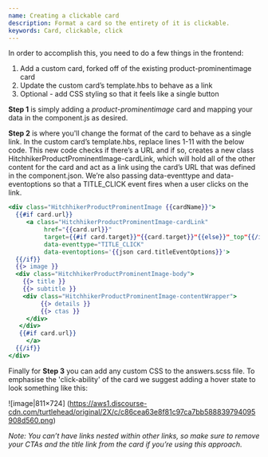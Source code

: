 ```yaml
---
name: Creating a clickable card
description: Format a card so the entirety of it is clickable.
keywords: Card, clickable, click
---
```


In order to accomplish this, you need to do a few things in the frontend:

1. Add a custom card, forked off of the existing product-prominentimage card
2. Update the custom card’s template.hbs to behave as a link
3. Optional - add CSS styling so that it feels like a single button

**Step 1** is simply adding a *product-prominentimage* card and mapping your data in the component.js as desired.

**Step 2** is where you'll change the format of the card to behave as a single link. In the custom card’s template.hbs, replace lines 1-11 with the below code. This new code checks if there’s a URL and if so, creates a new class HitchhikerProductProminentImage-cardLink, which will hold all of the other content for the card and act as a link using the card’s URL that was defined in the component.json. We’re also passing data-eventtype and data-eventoptions so that a TITLE_CLICK event fires when a user clicks on the link.

```hbs
<div class="HitchhikerProductProminentImage {{cardName}}">
  {{#if card.url}}
     <a class="HitchhikerProductProminentImage-cardLink"
          href="{{card.url}}"
          target={{#if card.target}}"{{card.target}}"{{else}}"_top"{{/if}}
          data-eventtype="TITLE_CLICK"
          data-eventoptions='{{json card.titleEventOptions}}'>
  {{/if}}
  {{> image }}
  <div class="HitchhikerProductProminentImage-body">
    {{> title }}
    {{> subtitle }}
    <div class="HitchhikerProductProminentImage-contentWrapper">
         {{> details }}
         {{> ctas }}
     </div>
   </div>
   {{#if card.url}}
     </a>
  {{/if}}
</div>
```

Finally for **Step 3** you can add any custom CSS to the answers.scss file. To emphasise the 'click-ability' of the card we suggest adding a hover state to look something like this:

![image|811×724] (https://aws1.discourse-cdn.com/turtlehead/original/2X/c/c86cea63e8f81c97ca7bb588839794095908d560.png)

*Note: You can’t have links nested within other links, so make sure to remove your CTAs and the title link from the card if you’re using this approach.*


